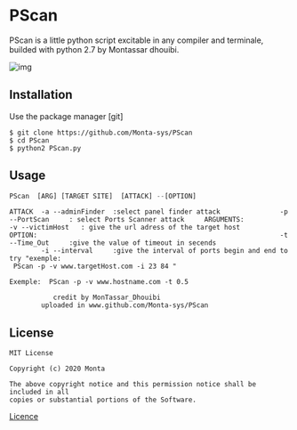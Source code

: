 # PScan

PScan is a little python script excitable in any compiler and terminale, builded with python 2.7 by Montassar dhouibi. 


![img](https://github.com/Monta-sys/PScan/blob/main/src/img001.jpg)


## Installation

Use the package manager [git] 

```
$ git clone https://github.com/Monta-sys/PScan
$ cd PScan
$ python2 PScan.py

```

## Usage

``` python 
PScan  [ARG] [TARGET SITE]  [ATTACK] --[OPTION]
```
```
ATTACK  -a --adminFinder  :select panel finder attack               -p --PortScan     : select Ports Scanner attack     ARGUMENTS:                                                          -v --victimHost   : give the url adress of the target host                                                      OPTION:                                                             -t --Time_Out     :give the value of timeout in secends
        -i --interval     :give the interval of ports begin and end to try "exemple:
 PScan -p -v www.targetHost.com -i 23 84 "

Exemple:  PScan -p -v www.hostname.com -t 0.5

           credit by MonTassar_Dhouibi
        uploaded in www.github.com/Monta-sys/PScan

```

## License
```
MIT License

Copyright (c) 2020 Monta

The above copyright notice and this permission notice shall be included in all
copies or substantial portions of the Software.

```
[Licence](https://github.com/Monta-sys/PScan/blob/main/LICENSE) 

